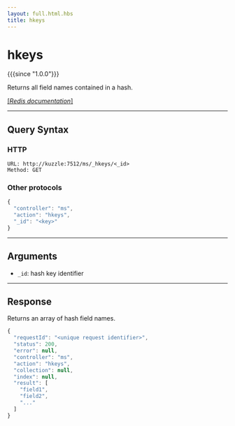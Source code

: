 ```yaml
---
layout: full.html.hbs
title: hkeys
---
```


# hkeys

{{{since "1.0.0"}}}

Returns all field names contained in a hash.

[[_Redis documentation_]](https://redis.io/commands/hkeys)

---

## Query Syntax

### HTTP

```http
URL: http://kuzzle:7512/ms/_hkeys/<_id>
Method: GET
```

### Other protocols


```js
{
  "controller": "ms",
  "action": "hkeys",
  "_id": "<key>"
}
```

---

## Arguments

* `_id`: hash key identifier

---

## Response

Returns an array of hash field names.

```javascript
{
  "requestId": "<unique request identifier>",
  "status": 200,
  "error": null,
  "controller": "ms",
  "action": "hkeys",
  "collection": null,
  "index": null,
  "result": [
    "field1",
    "field2",
    "..."
  ]
}
```
